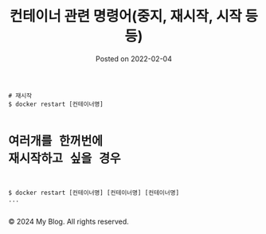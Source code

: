 <!DOCTYPE html>
<html lang="en">
<head>
    <meta charset="UTF-8">
    <meta name="viewport" content="width=device-width, initial-scale=1.0">
    <title>컨테이너 관련 명령어(중지, 재시작, 시작 등등)</title>
    <link rel="stylesheet" href="../assets/css/style.css">
</head>
<body>
<header>
    <h1>컨테이너 관련 명령어(중지, 재시작, 시작 등등)</h1>
    <p>Posted on 2022-02-04</p>
</header>
<main>
<pre class="shell" id="code_1643934646159"><code># 재시작 
$ docker restart [컨테이너명]

# 여러개를 한꺼번에 재시작하고 싶을 경우 
$ docker restart [컨테이너명] [컨테이너명] [컨테이너명] ...</code></pre>
</main>
<footer>
    <p>&copy; 2024 My Blog. All rights reserved.</p>
</footer>
</body>
</html>
